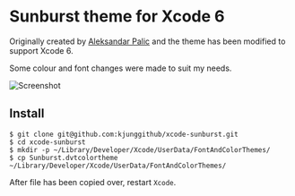 # Sunburst theme for Xcode 6

Originally created by [Aleksandar Palic](http://skripted.ruhoh.com/2012/11/23/sunburst-theme-for-apple-xcode/) and the theme has been modified to support Xcode 6. 

Some colour and font changes were made to suit my needs.

![Screenshot](https://cloud.githubusercontent.com/assets/2159304/4535584/7f399928-4db6-11e4-8c25-d361a803d757.png)

## Install
```shell
$ git clone git@github.com:kjunggithub/xcode-sunburst.git
$ cd xcode-sunburst
$ mkdir -p ~/Library/Developer/Xcode/UserData/FontAndColorThemes/
$ cp Sunburst.dvtcolortheme ~/Library/Developer/Xcode/UserData/FontAndColorThemes/
```

After file has been copied over, restart `Xcode`.
